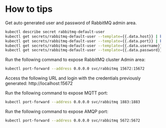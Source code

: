 # How to tips

Get auto generated user and password of RabbitMQ admin area.

```sh
kubectl describe secret rabbitmq-default-user
kubectl get secrets/rabbitmq-default-user --template={{.data.host}} | base64 -D
kubectl get secrets/rabbitmq-default-user --template={{.data.port}} | base64 -D
kubectl get secrets/rabbitmq-default-user --template={{.data.username}} | base64 -D
kubectl get secrets/rabbitmq-default-user --template={{.data.password}} | base64 -D
```

Run the following command to expose RabbitMQ cluster Admin area:

```sh
kubectl port-forward --address 0.0.0.0 svc/rabbitmq 15672:15672
```

Access the following URL and login with the credentials previously generated: http://localhost:15672

Run the following command to expose MQTT port:

```sh
kubectl port-forward --address 0.0.0.0 svc/rabbitmq 1883:1883
```

Run the following command to expose AMQP port:

```sh
kubectl port-forward --address 0.0.0.0 svc/rabbitmq 5672:5672
```
